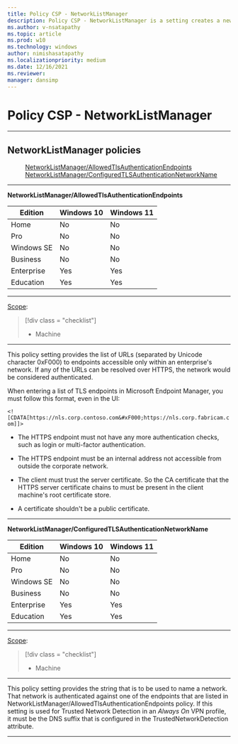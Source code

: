 ```yaml
---
title: Policy CSP - NetworkListManager
description: Policy CSP - NetworkListManager is a setting creates a new MDM policy. This setting allows admins to configure a list of URIs of HTTPS endpoints that are considered secure.
ms.author: v-nsatapathy
ms.topic: article
ms.prod: w10
ms.technology: windows
author: nimishasatapathy
ms.localizationpriority: medium
ms.date: 12/16/2021
ms.reviewer: 
manager: dansimp
---
```


# Policy CSP - NetworkListManager


<hr/>

<!--Policies-->
## NetworkListManager policies 

<dl>
  <dd>
    <a href="#networklistmanager-allowedtlsauthenticationendpoints">NetworkListManager/AllowedTlsAuthenticationEndpoints</a>
  </dd>
  <dd>
    <a href="#networklistmanager-configuredtlsauthenticationnetworkname">NetworkListManager/ConfiguredTLSAuthenticationNetworkName</a>
  </dd>
</dl>


<hr/>

<!--Policy-->
<a href="" id="networklistmanager-allowedtlsauthenticationendpoints"></a>**NetworkListManager/AllowedTlsAuthenticationEndpoints**  

<!--SupportedSKUs-->

|Edition|Windows 10|Windows 11|
|--- |--- |--- |
|Home|No|No|
|Pro|No|No|
|Windows SE|No|No|
|Business|No|No|
|Enterprise|Yes|Yes|
|Education|Yes|Yes|

<!--/SupportedSKUs-->
<hr/>

<!--Scope-->
[Scope](./policy-configuration-service-provider.md#policy-scope):

> [!div class = "checklist"]
> * Machine

<hr/>

<!--/Scope-->
<!--Description-->
This policy setting provides the list of URLs (separated by Unicode character 0xF000) to endpoints accessible only within an enterprise's network. If any of the URLs can be resolved over HTTPS, the network would be considered authenticated.  

When entering a list of TLS endpoints in Microsoft Endpoint Manager, you must follow this format, even in the UI:  

`<![CDATA[https://nls.corp.contoso.com&#xF000;https://nls.corp.fabricam.com]]>`

- The HTTPS endpoint must not have any more authentication checks, such as login or multi-factor authentication.

- The HTTPS endpoint must be an internal address not accessible from outside the corporate network.

- The client must trust the server certificate. So the CA certificate that the HTTPS server certificate chains to must be present in the client machine's root certificate store.

- A certificate shouldn't be a public certificate.


<hr/>

<!--Policy-->
<a href="" id="networklistmanager-configuredtlsauthenticationnetworkname"></a>**NetworkListManager/ConfiguredTLSAuthenticationNetworkName**  

<!--SupportedSKUs-->

|Edition|Windows 10|Windows 11|
|--- |--- |--- |
|Home|No|No|
|Pro|No|No|
|Windows SE|No|No|
|Business|No|No|
|Enterprise|Yes|Yes|
|Education|Yes|Yes|

<!--/SupportedSKUs-->
<hr/>

<!--Scope-->
[Scope](./policy-configuration-service-provider.md#policy-scope):

> [!div class = "checklist"]
> * Machine

<hr/>

<!--/Scope-->
<!--Description-->
This policy setting provides the string that is to be used to name a network. That network is authenticated against one of the endpoints that are listed in NetworkListManager/AllowedTlsAuthenticationEndpoints policy. If this setting is used for Trusted Network Detection in an _Always On_ VPN profile, it must be the DNS suffix that is configured in the TrustedNetworkDetection attribute.

<hr/>

<!--/Policies-->

